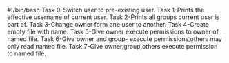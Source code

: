 #!/bin/bash
Task 0-Switch user to pre-existing user.
Task 1-Prints the effective username of current user.
Task 2-Prints all groups current user is part of.
Task 3-Change owner form one user to another.
Task 4-Create empty file with name.
Task 5-Give owner execute permissions to owner of named file.
Task 6-Give owner and group- execute permissions,others may only read named file.
Task 7-Give owner,group,others execute permission to named file.
